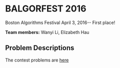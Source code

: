 # BALGORFEST 2016
Boston Algorithms Festival April 3, 2016-- First place!

**Team members:** Wanyi Li, Elizabeth Hau

## Problem Descriptions
The contest problems are [here](http://www.seas.harvard.edu/hc3/balgorfest/2016/problems/contest_problems.pdf)
